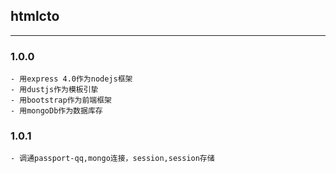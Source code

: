 ## htmlcto

---

### 1.0.0

    - 用express 4.0作为nodejs框架
    - 用dustjs作为模板引挚
    - 用bootstrap作为前端框架
    - 用mongoDb作为数据库存

### 1.0.1
    
    - 调通passport-qq,mongo连接，session,session存储